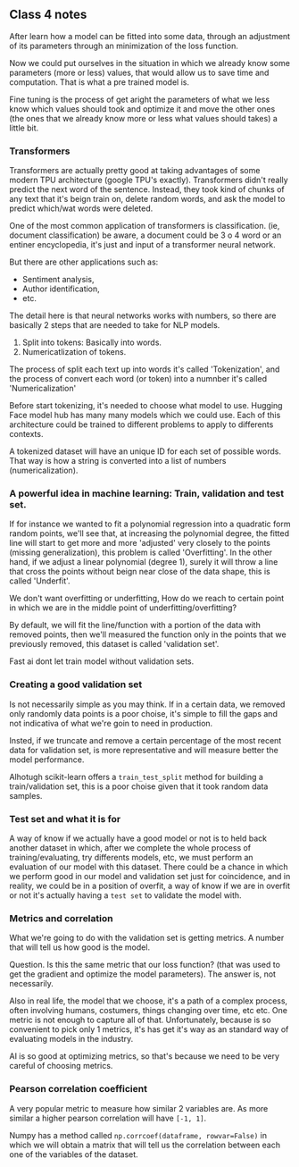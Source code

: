 ## Class 4 notes

After learn how a model can be fitted into some data, through an adjustment of its parameters through an minimization of the loss function. 

Now we could put ourselves in the situation in which we already know some parameters (more or less) values, that would allow us to save time and computation. That is what a pre trained model is.

Fine tuning is the process of get aright the parameters of what we less know which values should took and optimize it and move the other ones (the ones that we already know more or less what values should takes) a little bit.


### Transformers
Transformers are actually pretty good at taking advantages of some modern TPU architecture (google TPU's exactly).
Transformers didn't really predict the next word of the sentence. Instead, they took kind of chunks of any text that it's beign train on, delete random words, and ask the model to predict which/wat words were deleted.

One of the most common application of transformers is classification. (ie, document classification) be aware, a document could be 3 o 4 word or an entiner encyclopedia, it's just and input of a transformer neural network.

But there are other applications such as:
- Sentiment analysis,
- Author identification,
- etc.


The detail here is that neural networks works with numbers, so there are basically 2 steps that are needed to take for NLP models.
1. Split into tokens: Basically into words.
2. Numericatlization of tokens.

The process of split each text up into words it's called 'Tokenization', and the process of convert each word (or token) into a numnber it's called 'Numericalization'

Before start tokenizing, it's needed to choose what model to use. 
Hugging Face model hub has many many models which we could use. 
Each of this architecture could be trained to different problems to apply to differents contexts. 

A tokenized dataset will have an unique ID for each set of possible words. That way is how a string is converted into a list of numbers (numericalization).



### A powerful idea in machine learning: Train, validation and test set.

If for instance we wanted to fit a polynomial regression into a quadratic form random points, we'll see that, at increasing the polynomial degree, the fitted line will start to get more and more 'adjusted' very closely to the points (missing generalization), this problem is called 'Overfitting'. In the other hand, if we adjust a linear polynomial (degree 1), surely it will throw a line that cross the points without beign near close of the data shape, this is called 'Underfit'.

We don't want overfitting or underfitting, How do we reach to certain point in which we are in the middle point of underfitting/overfitting?

By default, we will fit the line/function with a portion of the data with removed points, then we'll measured the function only in the points that we previously removed, this dataset is called 'validation set'.

Fast ai dont let train model without validation sets. 

### Creating a good validation set 
Is not necessarily simple as you may think. If in a certain data, we removed only randomly data points is a poor choise, it's simple to fill the gaps and not indicativa of what we're goin to need in production.

Insted, if we truncate and remove a certain percentage of the most recent data for validation set, is more representative and will measure better the model performance.


Alhotugh scikit-learn offers a ```train_test_split``` method for building a train/validation set, this is a poor choise given that it took random data samples.


### Test set and what it is for
A way of know if we actually have a good model or not is to held back another dataset in which, after we complete the whole process of training/evaluating, try differents models, etc, we must perform an evaluation of our model with this dataset. There could be a chance in which we perform good in our model and validation set just for coincidence, and in reality, we could be in a position of overfit, a way of know if we are in overfit or not it's actually having a ```test set``` to validate the model with.



### Metrics and correlation
What we're going to do with the validation set is getting metrics. A number that will tell us how good is the model.

Question. Is this the same metric that our loss function? (that was used to get the gradient and optimize the model parameters). The answer is, not necessarily.

Also in real life, the model that we choose, it's a path of a complex process, often involving humans, costumers, things changing over time, etc etc. One metric is not enough to capture all of that. Unfortunately, because is so convenient to pick only 1 metrics, it's has get it's way as an standard way of evaluating models in the industry. 

AI is so good at optimizing metrics, so that's because we need to be very careful of choosing metrics.


### Pearson correlation coefficient
A very popular metric to measure how similar 2 variables are. As more similar a higher pearson correlation will have ```[-1, 1]```. 

Numpy has a method called ``` np.corrcoef(dataframe, rowvar=False) ``` in which we will obtain a matrix that will tell us the correlation between each one of the variables of the dataset.





